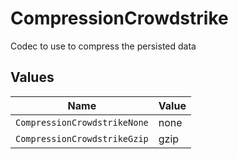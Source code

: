 # CompressionCrowdstrike

Codec to use to compress the persisted data


## Values

| Name                         | Value                        |
| ---------------------------- | ---------------------------- |
| `CompressionCrowdstrikeNone` | none                         |
| `CompressionCrowdstrikeGzip` | gzip                         |